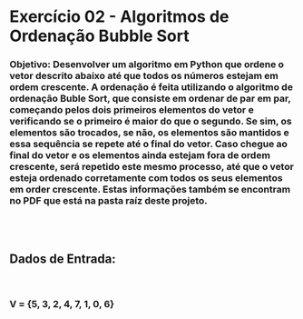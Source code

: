 <h1>Exercício 02 - Algoritmos de Ordenação Bubble Sort</h1>

<h3>Objetivo: Desenvolver um algoritmo em Python que ordene o vetor descrito abaixo até que todos os números estejam em ordem crescente.
A ordenação é feita utilizando o algoritmo de ordenação Buble Sort, que consiste em ordenar de par em par, começando pelos dois primeiros elementos do vetor e verificando se o primeiro é maior do que o segundo. Se sim, os elementos são trocados, se não, os elementos são mantidos e essa sequência se repete até o final do vetor.
Caso chegue ao final do vetor e os elementos ainda estejam fora de ordem crescente, será repetido este mesmo processo, até que o vetor esteja ordenado corretamente com todos os seus elementos em order crescente.
Estas informações também se encontram no PDF que está na pasta raíz deste projeto.
</h3><br>
<br>
<h2>Dados de Entrada:</h2>
<br>
<h3>V = {5, 3, 2, 4, 7, 1, 0, 6}</h3>

